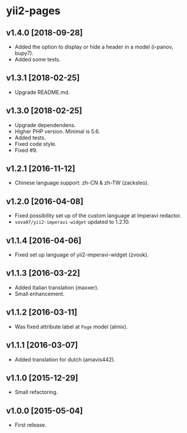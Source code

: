 yii2-pages
==========

v1.4.0 [2018-09-28]
-------------------

- Added the option to display or hide a header in a model (i-panov, bupy7).
- Added some tests.

v1.3.1 [2018-02-25]
-------------------

- Upgrade README.md.

v1.3.0 [2018-02-25]
-------------------

- Upgrade dependendens.
- Higher PHP version. Minimal is 5.6.
- Added tests.
- Fixed code style.
- Fixed #9.

v1.2.1 [2016-11-12]
-------------------

- Chinese language support: zh-CN & zh-TW (zacksleo).

v1.2.0 [2016-04-08]
-------------------

- Fixed possibility set up of the custom language at Imperavi redactor.
- `vova07/yii2-imperavi-widget` updated to 1.2.10.

v1.1.4 [2016-04-06]
-------------------

- Fixed set up language of yii2-imperavi-widget (zvook).

v1.1.3 [2016-03-22]
-------------------

- Added Italian translation (maxxer).
- Small enhancement.

v1.1.2 [2016-03-11]
------------------

- Was fixed attribute label at `Page` model (almix).

v1.1.1 [2016-03-07]
-------------------

- Added translation for dutch (amavis442).

v1.1.0 [2015-12-29]
-------------------

- Small refactoring.

v1.0.0 [2015-05-04]
-------------------

- First release.
